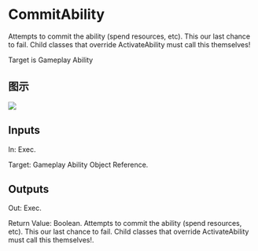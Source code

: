 # CommitAbility

Attempts to commit the ability (spend resources, etc). This our last chance to fail. Child classes that override ActivateAbility must call this themselves!

Target is Gameplay Ability

## 图示

![]($-20221218-17302463.png)

## Inputs

In: Exec.

Target: Gameplay Ability Object Reference.  

## Outputs

Out: Exec.

Return Value: Boolean. Attempts to commit the ability (spend resources, etc). This our last chance to fail. Child classes that override ActivateAbility must call this themselves!.

